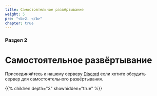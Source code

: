 ```yaml
---
title: Самостоятельное развёртывание
weight: 5
pre: "<b>2. </b>"
chapter: true
---
```


### Раздел 2

# Самостоятельное развёртывание

Присоединяйтесь к нашему серверу [Discord](https://discord.com/invite/nDceKgxnkV) если хотите обсудить сервер для самостоятельного развёртывания.

{{% children depth="3" showhidden="true" %}}

